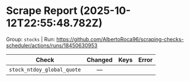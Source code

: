 # Scrape Report (2025-10-12T22:55:48.782Z)

Group: `stocks`  |  Run: https://github.com/AlbertoRoca96/scraping-checks-scheduler/actions/runs/18450630953

| Check | Changed | Keys | Error |
|---|:---:|:--|:--|
| `stock_ntdoy_global_quote` | — |  |  |

